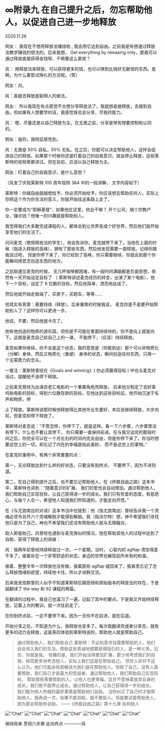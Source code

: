 # ∞附录九 在自己提升之后，勿忘帮助他人，以促进自己进一步地释放
2020.11.26

网友： 我现在不想用释放法赚钱啦 , 我会用它达到自由。之前我是有想通过释放法教学赚钱的想法的。后来我想， Get everything by releasing only，那我可以通过释放直接获得金钱呀，干嘛要这么累呢？

风： 用释放法来释放，可以获得更多的钱，也可以挣到比钱好无数倍的东西。是啊，为什么要尝试挣扎的方式呢。（笑）

网友：对。

风：直接去释放是聪明人的做法。

网友： 所以我现在有点感觉不太想分享释放法了。我就想直接释放，去做到自由。但如果有人想要学的话，我感觉我也会分享，尽我的能力。

风： 嗯，尽量还是以自己释放为主。在无畏之前，分享是带有想要控制和认同的。

网友：是的，我明显感觉到。
 


风：无畏是 50% 自私，50% 无私。在之后，你就可以决定帮助他人，这样会促进自己的释放。如果那个时候你还是盯着自己的自我意识，就会停止释放，这些莱斯特的视频里都讲过。但在目前，应该以自己释放为主。

网友：盯着自己的自我意识，是什么意思？

（风发了庆祝莱斯特 100 周年视频 3&4 中的一段讲解， 文字内容如下）

莱斯特：你越自由就越想给予，你必须开始给予，你应该想去帮助任何人，实际上你把这个作为你生活的意义，你就开始往这条路上走了。

你一定要成为“耶稣基督”，如果他在这里，他会干嘛？ 开个公司，搞个宗教产业，赚点钱？他唯一的兴趣就是帮助别人。

我觉得我们大多数完成课程的人，都体会到让世界变成个好世界，然后他们就开始享受他们的生活了。

问问麦克（使用释放法的学生），他会告诉你，麦克就停下来了。当他在上面的时候（指进入释放的高峰），拥有了那些东西，然后他发现需要一直释放。记得你跟我说过吧， 但是你停下来了，你已经到了高峰，你只需要继续，你就会到那个你能瞬间用意念创造东西的地方。
 


之前刚遇见麦克的时候， 买几杯咖啡都困难，有一段时间满脑都是负面思想，突然有一天开始设定目标了
（ 莱斯特讲述麦克经历的转变，出演了某个电影），他下一个目标，设定了 6 位数的目标，然后他简单、漂亮地达成了。

然后他就开始走极端了，买房子，买跑车，等等……

他其实有答案：需要持续（释放）。后来重聚的时候我说， 麦克你是不是要开始帮助别人了？这样你可以更进一步。

他说，不要，然后他就卡住了。

他有他创造的物质的游乐园，但你是不可能在里面持续待的，你不是向上就是向下。这就是麦克自己给自己上的一课， 不能停下，（应该）持续释放。

麦克如果你继续，你不会是这个状态，我的意思是（你能到达）那个可以非物质化（分解）身体，然后又物质化（重塑） 身体的状态，瞬间创造任何东西，只用一个无需费力的念头。

一曼注：莱斯特曾经在《Goals and winning》( 你必须赢得目标 ) 中也与麦克对话过，提醒他不该停下释放。

之前麦克曾经为出演百老汇电影的一个重要角色而释放， 后来他又制定了去好莱坞拍电影的目标，得到六位数存款的目标。在他达到这些目标后，他开始沉迷于名声和物质，停
 


止了释放。莱斯特说那时候他释放得比其他毕业生要好，本应该继续释放，大步向前，但麦克却停下释放了。

莱斯特对麦克说：“不管怎样，你停下了，就是这样。看一下六步骤，六步骤里没有停下。什么也不要让其停下， 你只需要一直保持前进。在与我交谈完的那段时间之后，你完全可以在一个月左右的时间内完全自由，但是你停下来了。你当时想要这世上的一切，却忘记了内在的幸福是如此美妙， 而不是这世上的事物。”

在麦克的事例中，有两个非常重要的点：

第一，无论释放达到什么样的好状态，只要没有到终点， 不要停下，因为不进则退。

第二，在自己得到提升之后，也不要忘记帮助他人。在《终极自由之路》这本书中，莱斯特也讲到：“随着意识的扩展， 我们的爱也会自动增加。通过帮助他人，我们帮助自己实现目标，让自己获得进一步的成长。我们只有有爱的态度，有慈悲心，与每个人合一，希望他人知道我们所知道的，才能走向开悟。”

在《与尤迦南达的对话》这本书当中也提到：他（指尤迦南达）曾经告诉我一个灵魂必须令另外六个灵魂解脱才能得到解脱。我（指沃尔特）想，神不希望我们寻找他只是为了自己，神也不希望我们还没有帮助他人就与无限融合。
 


助人即是助己。风曾经也遇到与麦克类似的情况，他在帮助其他人的过程中达到了自助，获得了释放上的突破：

风：我两年前曾经持续释放过一次，一个星期。当时， 心智内的 agflap 清空得差不多了，接着处在一个非常舒适的状态，身边的世界也展现前所未有的和谐。

接着，整整半年一次释放也没有做，接着那些 agflap 就回来了，我甚至忘记了怎么释放情绪和欲望，持续地卡住，所以才进群交流。

后来我发现群里的人似乎不知道莱斯特后期音频和原始版本的释放法的存在，于是就翻译了 the way 和 92 课程的两篇。

在翻译的过程中，我自己也温习了一遍，记起了其中的要点。于是我又开始持续释放，记着上次的教训，就一次往前走了。

在你到终点前，一定不要停下来。因为一旦你不在前进，就在后退。

开始分享之后，不知道为什么，我释放也变多了。每次我翻译完或者分享完，就有更多的动力去释放，这是真的体验到莱斯特说的，帮助他人就是帮助自己。
 


>通过帮助他人，我们帮助自己
莱斯特：不必刻意寻找需要帮助的人，他们自会进入我们的生活。帮助这些真诚地想要获得指引的人，是一种义务。记住，你就是我。
有趣的是，我们开始活得更加扩展，更少地考虑我们的自我，转而更多地考虑他人，实际上我们这是在帮助自己。
但世人却并不这么认为，他们可能会将其解读为我们是在帮助他人。但除了自己，没有人需要帮助，我们自己才是最大的受益者。通过帮助他人，我们帮助自己实现目标。
帮助那些需要帮助的人，让他人也更幸福，这并不意味着放弃自身的成长，我们绝不能停止成长。通过帮助他人，让自己获得进一步的成长。
我们能为他人所做的最好事情是帮助他们自助。
当你纠正了自己时才能帮助他人。我再说一次，如果不能自助，就不要助人。但是要试着帮助他人，因为那会帮助你自助。
——《终极自由之路》第十九章 如何助人
 
!["Chat"](pictures/2022-05-03-15-08-11.png)
!["Chat"](pictures/2022-05-03-15-08-19.png)
!["Chat"](pictures/2022-05-03-15-08-27.png)
!["Chat"](pictures/2022-05-03-15-08-34.png)
!["Chat"](pictures/2022-05-03-15-08-39.png)
!["Chat"](pictures/2022-05-03-15-08-44.png)
!["Chat"](pictures/2022-05-03-15-08-50.png)
 


 
 


 
 


 
 


保持简单	贯彻六步骤  走向终点 ————风
